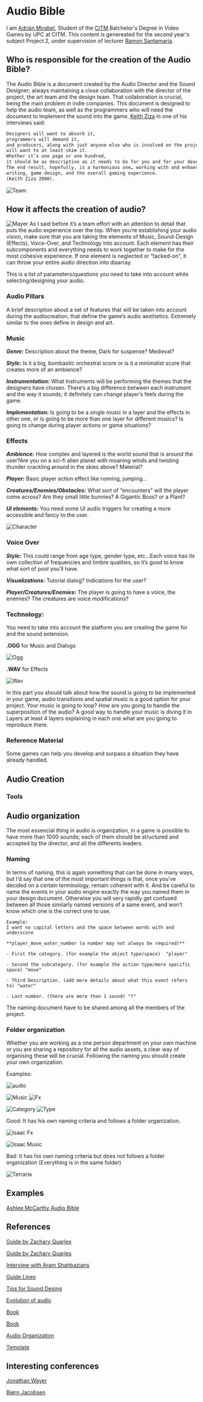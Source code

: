 # Audio Bible

I am [Adrián Mirabel](https://www.linkedin.com/in/m1r4b3l/), Student of the [CITM](https://www.citm.upc.edu/ing/estudis/graus-videojocs/) Balchelor's Degree in Video Games by UPC at CITM. This content is genereated for the second year's subject Project 2, under supervision of lecturer [Ramon Santamaria](https://www.linkedin.com/in/raysan/).

## Who is responsible for the creation of the Audio Bible?

The Audio Bible is a document created by the Audio Director and the Sound Designer; always maintaining a close collaboration with the director of the project, the art team and the design team.
That collaboration is crucial, being the main problem in indie companies.
This document is designed to help the audio team, as well as the programmers who will need the document to implement the sound into the game. 
[Keith Ziza](http://keithzizza.com/) in one of his interviews said:

```markdown
Designers will want to absorb it, 
programmers will demand it, 
and producers, along with just anyone else who is involved on the project, 
will want to at least skim it. 
Whether it’s one page or one hundred, 
it should be as descriptive as it needs to be for you and for your development team. 
The end result, hopefully, is a harmonious one… working with and enhancing graphics, 
writing, game design, and the overall gaming experience. 
(Keith Ziza 2000).
```

![Team](https://user-images.githubusercontent.com/45202028/75965295-e19f3900-5ec8-11ea-954a-c28072449f54.jpg)

## How it affects the creation of audio?
![Mayer](https://github.com/M1R4B3L/Research-Audio-Bible/blob/master/docs/Images/jonathanmayer.jpg)
As I said before it’s a team effort with an attention to detail that puts the audio experience over the top.  When you’re establishing your audio vision, make sure that you are taking the elements of Music, Sound-Design (Effects), Voice-Over, and Technology into account.  Each element has their subcomponents and everything needs to work together to make for the most cohesive experience.  If one element is neglected or “tacked-on”, it can throw your entire audio direction into disarray.

This is a list of parameters/questions you need to take into account while selecting/designing your audio.

### Audio Pillars

A brief description about a set of features that will be taken into account during the audiocreation, that define the game’s audio aesthetics. Extremely similar to the ones define in design and art.

### Music

**_Genre:_** Description about the theme, Dark for suspense? Medieval?

**_Style:_** Is it a big, bombastic orchestral score or is it a minimalist score that creates more of an ambience?

**_Instrumentation:_** What instruments will be performing the themes that the designers have chosen. There’s a big difference between each instrument and the way it sounds; it definitely can change player’s feels during the game.

**_Implementation:_** Is going to be a single music in a layer and the effects in other one, or is going to be more than one layer for different musics? Is going to change during player actions or game situations?

### Effects

**_Ambience:_** How complex and layered is the world sound that is around the user?Are you on a sci-fi alien planet with moaning winds and twisting thunder crackling around in the skies above? Material?

**_Player:_** Basic player action effect like running, jumping...

**_Creatures/Enemies/Obstacles:_** What sort of “encounters” will the player come across?
Are they small little bunnies? A Gigantic Boss? or a Plant?                                 

**_UI elements:_** You need some UI audio triggers for creating a more accessible and fancy to the user.

![Character](https://github.com/M1R4B3L/Research-Audio-Bible/blob/master/docs/Images/smallorbig.jpg)

### Voice Over

**_Style:_** This could range from age type, gender type, etc…Each voice has its own collection of frequencies and timbre qualities, so it’s good to know what sort of pool you’ll have.

**_Visualizations:_** Tutorial dialog? Indications for the user?

**_Player/Creatures/Enemies:_** The player is going to have a voice, the enemies? The creatures are voice modifications?

### Technology:
You need to take into account the platform you are creating the game for and the sound extension.

**.OGG** for Music and Dialogs 

![Ogg](https://github.com/M1R4B3L/Research-Audio-Bible/blob/master/docs/Images/ogg.png)

**.WAV** for Effects 

![Wav](https://github.com/M1R4B3L/Research-Audio-Bible/blob/master/docs/Images/wav.png)

In this part you should talk about how the sound is going to be implemented in your game, audio transitions and spatial music is a good option for your project. Your music is going to loop? How are you going to handle the superposition of the audio?
A good way to handle your music is diving it in Layers at least 4 layers explaining in each one what are you going to reproduce there.

### Reference Material

Some games can help you develop and surpass a situation they have already handled. 

## Audio Creation

### Tools

### 

## Audio organization 
The most essencial thing in audio is organization, in a game is possible to have more than 1000 sounds; each of them should be structured and accepted by the director, and all the differents leaders. 

### Naming
In terms of naming, this is again something that can be done in many ways, but I’d say that one of the most important things is that, once you’ve decided on a certain terminology, remain coherent with it. And be careful to name the events in your audio engine exactly the way you named them in your design document. Otherwise you will very rapidly get confused between all those similarly named versions of a same event, and won’t know which one is the correct one to use.

```
Example: 
I want no capital letters and the space between words with and underscore

**player_move_water_number (a number may not always be required)**

- First the category. (for example the object type/space)  "player" 

- Second the subcategory. (for example the action type/more specific space) "move"

- Third Description. (add more details about what this event refers to) "water"

- Last number. (there are more than 1 sound) "?"
```
The naming document have to be shared among all the members of the project.


### Folder organization
Whether you are working as a one person department on your own machine or you are sharing a repository for all the audio assets, a clear way of organising these will be crucial.
Following the naming you should create your own organization.

Examples:

![audio](https://user-images.githubusercontent.com/45202028/75965110-9edd6100-5ec8-11ea-8afb-adc1ee0e9a65.PNG)

![Music](https://github.com/M1R4B3L/Research-Audio-Bible/blob/master/docs/Images/music.PNG)
![Fx](https://github.com/M1R4B3L/Research-Audio-Bible/blob/master/docs/Images/fx.PNG)

![Category](https://github.com/M1R4B3L/Research-Audio-Bible/blob/master/docs/Images/category.PNG)
![Type](https://github.com/M1R4B3L/Research-Audio-Bible/blob/master/docs/Images/type.PNG)

Good: It has his own naming criteria and follows a folder organization.

![Isaac Fx](https://github.com/M1R4B3L/Research-Audio-Bible/blob/master/docs/Images/isaac_fx.jpg)

![Isaac Music](https://github.com/M1R4B3L/Research-Audio-Bible/blob/master/docs/Images/issac_music.jpg)

Bad:  It has his own naming criteria but does not follows a folder organization (Everything is in the same folder)

![Terraria](https://github.com/M1R4B3L/Research-Audio-Bible/blob/master/docs/Images/terraria.jpg)

## Examples
[Ashlee McCarthy Audio Bible](https://ashleemccarthy.wordpress.com/2013/06/06/sound-design-document/)

## References
[Guide by Zachary Quarles](https://www.asoundeffect.com/game-audio-design-document/)

[Guide by Zachary Quarles](http://zacharyquarles.com/blog/?p=518)

[Interview with Aram Shahbazians](https://professionalcomposers.com/sound-design-for-video-games/)

[Guide Lines](http://www.dreamquakestudios.com/ADD.html)

[Tips for Sound Desing](https://gameanalytics.com/blog/9-sound-design-tips-to-improve-your-games-audio.html)

[Evolution of audio](https://altagram.com/es/music-sound-design-video-games/)

[Book](https://books.google.es/books?id=gnw0Zb4St-wC&pg=PA89&lpg=PA89&dq=audio+design+document+(add)+responsable&source=bl&ots=4cmXkwxntF&sig=ACfU3U0viWwpUndyN551hSTlHPfxwWd2Iw&hl=es&sa=X&ved=2ahUKEwiIzqCw4P7nAhUL6OAKHWm9DrQQ6AEwAXoECAoQAQ#v=onepage&q&f=false)

[Book](http://ptgmedia.pearsoncmg.com/images/9780321961587/samplepages/9780321961587.pdf)

[Audio Organization](https://annesoaudio.com/2016/07/07/game-audio-asset-naming-and-organisation/)

[Template](https://docs.google.com/spreadsheets/d/1Nbn7e6UWmtJ4XOHbYsWqGUJNTdJXgSUZLlATrdIarSM/edit#gid=0)

## Interesting conferences
[Jonathan Wayer](https://www.youtube.com/watch?v=7p9rqo2I_Hs)

[Bjørn Jacobsen](https://www.youtube.com/watch?v=HLOmk6ly_CE&t=829s)




